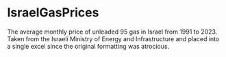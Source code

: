 # IsraelGasPrices
The average monthly price of unleaded 95 gas in Israel from 1991 to 2023. Taken from the Israeli Ministry of Energy and Infrastructure and placed into a single excel since the original formatting was atrocious. 
 
